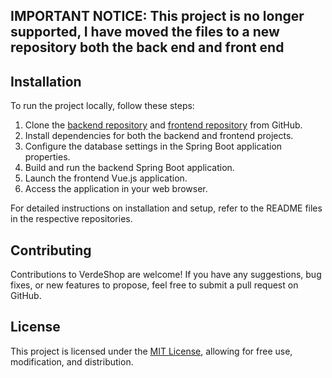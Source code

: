 ## IMPORTANT NOTICE: This project is no longer supported, I have moved the files to a new repository both the back end and front end 


## Installation

To run the project locally, follow these steps:

1. Clone the [backend repository](https://github.com/ouhoy/verdeShopServer) and [frontend repository](https://github.com/ouhoy/verdeShopClient) from GitHub.
2. Install dependencies for both the backend and frontend projects.
3. Configure the database settings in the Spring Boot application properties.
4. Build and run the backend Spring Boot application.
5. Launch the frontend Vue.js application.
6. Access the application in your web browser.

For detailed instructions on installation and setup, refer to the README files in the respective repositories.

## Contributing

Contributions to VerdeShop are welcome! If you have any suggestions, bug fixes, or new features to propose, feel free to submit a pull request on GitHub.

## License

This project is licensed under the [MIT License](LICENSE), allowing for free use, modification, and distribution.
